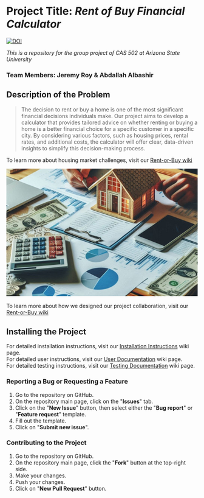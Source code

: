 # Project Title: *Rent of Buy Financial Calculator*  

[![DOI](https://zenodo.org/badge/DOI/10.5281/zenodo.14960038.svg)](https://doi.org/10.5281/zenodo.14960038)  

*This is a repository for the group project of CAS 502 at Arizona State University*

### Team Members: Jeremy Roy & Abdallah Albashir

## Description of the Problem

> The decision to rent or buy a home is one of the most significant financial decisions individuals make. Our project aims to develop a calculator that provides tailored advice on whether renting or buying a home is a better financial choice for a specific customer in a specific city. By considering various factors, such as housing prices, rental rates, and additional costs, the calculator will offer clear, data-driven insights to simplify this decision-making process.  

To learn more about housing market challenges, visit our [Rent-or-Buy wiki](https://github.com/AAlbashir/Rent-or-Buy/wiki)

![A model house in front of a person holding a pen and resting their forearms on a table. The table is covered with pages of bar charts and pie graphs, some money, a calculator, smartphone, laptop, and composition pads. There is a warm sunlight entering from the top-left corner of the image and a warm glow seen through the windows of the model house.](images/CAS502_Image.jpeg)

To learn more about how we designed our project collaboration, visit our [Rent-or-Buy wiki](https://github.com/AAlbashir/Rent-or-Buy/wiki)  


## Installing the Project
For detailed installation instructions, visit our [Installation Instructions](https://github.com/AAlbashir/Rent-or-Buy/wiki/Installation-Instructions) wiki page.  
For detailed user instructions, visit our [User Documentation](https://github.com/AAlbashir/Rent-or-Buy/wiki/User-Documentation) wiki page.  
For detailed testing instructions, visit our [Testing Documentation](https://github.com/AAlbashir/Rent-or-Buy/wiki/Testing-Documentation) wiki page.  

### Reporting a Bug or Requesting a Feature

1. Go to the repository on GitHub.
2. On the repository main page, click on the "**Issues**" tab.
3. Click on the "**New Issue**" button, then select either the "**Bug report**" or "**Feature request**" template.
4. Fill out the template.
5. Click on "**Submit new issue**".

### Contributing to the Project

1. Go to the repository on GitHub.
2. On the repository main page, click the "**Fork**" button at the top-right side.
3. Make your changes.
4. Push your changes.
5. Click on "**New Pull Request**" button.
